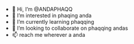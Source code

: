 - 👋 Hi, I’m @ANDAPHAQQ
- 👀 I’m interested in phaqing anda
- 🌱 I’m currently learning phaqqing
- 💞️ I’m looking to collaborate on phaqqing andas
- 📫 reach me wherever a anda
